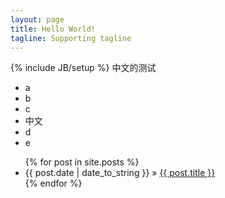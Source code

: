 ```yaml
---
layout: page
title: Hello World!
tagline: Supporting tagline
---
```

{% include JB/setup %}
中文的测试

- a
- b
- c
- 中文
- d
- e

<ul class="posts">
  {% for post in site.posts %}
    <li><span>{{ post.date | date_to_string }}</span> &raquo; <a href="{{ BASE_PATH }}{{ post.url }}">{{ post.title }}</a></li>
  {% endfor %}
</ul>


